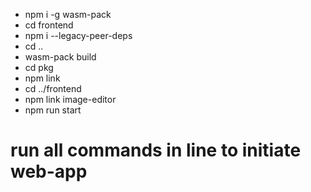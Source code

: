 - npm i -g wasm-pack
- cd frontend
- npm i --legacy-peer-deps
- cd ..
- wasm-pack build
- cd pkg
- npm link
- cd ../frontend
- npm link image-editor
- npm run start

# run all commands in line to initiate web-app
